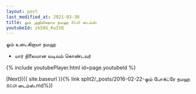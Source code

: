 ```yaml
---
layout: post
last_modified_at: 2021-03-30
title: ஓம் அநிமிஷாய நமஹ ௧௦௮ டைம்ஸ்
youtubeId: zk58G_KuIVQ
---
```

 
 
 ஓம் உடைகிறாயா நமஹ  
 
 -  யார் நிலையான வடிவம் கொண்டவர் 
 
  
 
  
 
 
 
 
 
 


{% include youtubePlayer.html id=page.youtubeId %}
 
[Next]({{ site.baseurl }}{% link  split2/_posts/2016-02-22-ஓம் போக்ட்ரே நமஹ ௧௦௮ டைம்ஸ்.md%})
 
